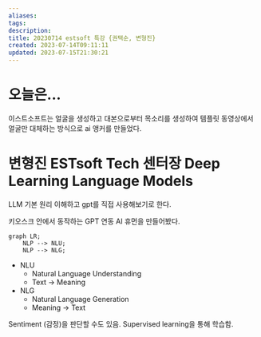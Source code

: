 ```yaml
---
aliases: 
tags: 
description:
title: 20230714 estsoft 특강 {권택순, 변형진}
created: 2023-07-14T09:11:11
updated: 2023-07-15T21:30:21
---
```


# 오늘은...

이스트소프트는 얼굴을 생성하고 대본으로부터 목소리를 생성하여 템플릿 동영상에서 얼굴만 대체하는 방식으로 ai 앵커를 만들었다.

# 변형진 ESTsoft Tech 센터장 Deep Learning Language Models

LLM 기본 원리 이해하고 gpt를 직접 사용해보기로 한다.

키오스크 안에서 동작하는 GPT 연동 AI 휴먼을 만들어봤다.

```mermaid
graph LR;
	NLP --> NLU;
	NLP --> NLG;
```

- NLU
	- Natural Language Understanding
	- Text → Meaning
- NLG
	- Natural Language Generation
	- Meaning → Text

Sentiment (감정)을 판단할 수도 있음. Supervised learning을 통해 학습함.

